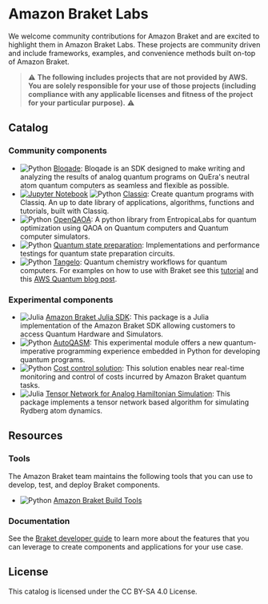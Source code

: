 # Amazon Braket Labs

We welcome community contributions for Amazon Braket and are excited to highlight them in Amazon Braket Labs. These projects are community driven and include frameworks, examples, and convenience methods built on-top of Amazon Braket.

> :warning: **The following includes projects that are not provided by AWS. You are solely responsible for your use of those projects (including compliance with any applicable licenses and fitness of the project for your particular purpose).** :warning:


## Catalog

### Community components

* ![Python](https://img.shields.io/badge/python-blue?logo=python&logoColor=ffdd54) [Bloqade](https://github.com/QuEraComputing/bloqade-python): Bloqade is an SDK designed to make writing and analyzing the results of analog quantum programs on QuEra's neutral atom quantum computers as seamless and flexible as possible.
* [![Jupyter Notebook](https://img.shields.io/badge/Jupyter%20Notebook-blue?logo=Jupyter)](https://jupyter.org/try) ![Python](https://img.shields.io/badge/python-blue?logo=python&logoColor=ffdd54) [Classiq](https://github.com/Classiq/classiq-models): Create quantum programs with Classiq. An up to date library of applications, algorithms, functions and tutorials, built with Classiq. 
* ![Python](https://img.shields.io/badge/python-blue?logo=python&logoColor=ffdd54) [OpenQAOA](https://github.com/entropicalabs/openqaoa): A python library from EntropicaLabs for quantum optimization using QAOA on Quantum computers and Quantum computer simulators.
* ![Python](https://img.shields.io/badge/python-blue?logo=python&logoColor=ffdd54) [Quantum state preparation](https://github.com/guikaiwen/qubit_efficient_QSP): Implementations and performance testings for quantum state preparation circuits.
* ![Python](https://img.shields.io/badge/python-blue?logo=python&logoColor=ffdd54) [Tangelo](https://github.com/goodchemistryco/Tangelo): Quantum chemistry workflows for quantum computers. For examples on how to use with Braket see this [tutorial](https://github.com/goodchemistryco/Tangelo-Examples/blob/main/examples/workflow_basics/2.qpu_connection.ipynb) and this [AWS Quantum blog post](https://aws.amazon.com/blogs/quantum-computing/exploring-quantum-chemistry-applications-with-tangelo-and-qemist-cloud-using-amazon-braket/).

### Experimental components

* ![Julia](https://img.shields.io/badge/julia-white?logo=julia) [Amazon Braket Julia SDK](https://github.com/awslabs/Braket.jl): This package is a Julia implementation of the Amazon Braket SDK allowing customers to access Quantum Hardware and Simulators. 
* ![Python](https://img.shields.io/badge/python-blue?logo=python&logoColor=ffdd54) [AutoQASM](https://github.com/amazon-braket/amazon-braket-sdk-python/tree/feature/autoqasm/src/braket/experimental/autoqasm): This experimental module offers a new quantum-imperative programming experience embedded in Python for developing quantum programs.
* ![Python](https://img.shields.io/badge/python-blue?logo=python&logoColor=ffdd54) [Cost control solution](https://github.com/aws-samples/cost-control-for-amazon-braket): This solution enables near real-time monitoring and control of costs incurred by Amazon Braket quantum tasks.
* ![Julia](https://img.shields.io/badge/julia-white?logo=julia) [Tensor Network for Analog Hamiltonian Simulation](https://github.com/amazon-braket/tensor-network-ahs): This package implements a tensor network based algorithm for simulating Rydberg atom dynamics.

## Resources

### Tools

The Amazon Braket team maintains the following tools that you can use to develop, test, and deploy Braket components.

* ![Python](https://img.shields.io/badge/python-blue?logo=python&logoColor=ffdd54) [Amazon Braket Build Tools](https://github.com/amazon-braket/amazon-braket-build-tools)

### Documentation

See the [Braket developer guide](https://docs.aws.amazon.com/braket/latest/developerguide/what-is-braket.html) to learn more about the features that you can leverage to create components and applications for your use case.

## License

This catalog is licensed under the CC BY-SA 4.0 License. 
